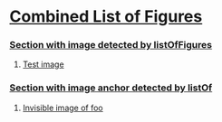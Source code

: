 # [Combined List of Figures](#combined-list-of-figures)


### [Section with image detected by listOfFigures](#section-with-image-detected-by-listoffigures)

1.  [Test image][1]

### [Section with image anchor detected by listOf](#section-with-image-anchor-detected-by-listof)

1.  [Invisible image of foo][2]


[1]: ./document.md#test-image "Test image"

[2]: ./document.md#foo "Invisible image of foo"
